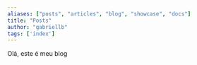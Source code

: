```yaml
---
aliases: ["posts", "articles", "blog", "showcase", "docs"]
title: "Posts"
author: "gabriellb"
tags: ['index']
---
```


Olá, este é meu blog